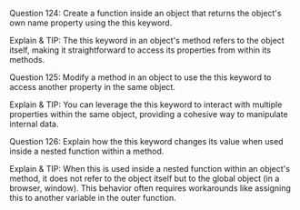 Question 124: Create a function inside an object that returns the object's own name property using the this keyword.

Explain & TIP: The this keyword in an object's method refers to the object itself, making it straightforward to access its properties from within its methods.




Question 125: Modify a method in an object to use the this keyword to access another property in the same object.

Explain & TIP: You can leverage the this keyword to interact with multiple properties within the same object, providing a cohesive way to manipulate internal data.




Question 126: Explain how the this keyword changes its value when used inside a nested function within a method.

Explain & TIP: When this is used inside a nested function within an object's method, it does not refer to the object itself but to the global object (in a browser, window). This behavior often requires workarounds like assigning this to another variable in the outer function.